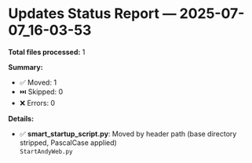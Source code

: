 # Updates Status Report — 2025-07-07_16-03-53

**Total files processed:** 1

**Summary:**
- ✅ Moved: 1
- ⏭️ Skipped: 0
- ❌ Errors: 0

**Details:**

- ✅ **smart_startup_script.py**: Moved by header path (base directory stripped, PascalCase applied)  
    `StartAndyWeb.py`

